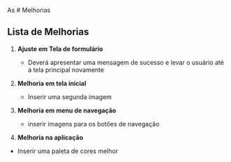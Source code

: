 As # Melhorias

## Lista de Melhorias

1. **Ajuste em Tela de formulário**
   - Deverá apresentar uma mensagem de sucesso e levar o usuário até a tela principal novamente


2. **Melhoria em tela inicial**
   - Inserir uma segunda imagem

3. **Melhoria em menu de navegação**
   - inserir imagens para os botões de navegação 

4. **Melhoria na aplicação**
- Inserir uma paleta de cores melhor

